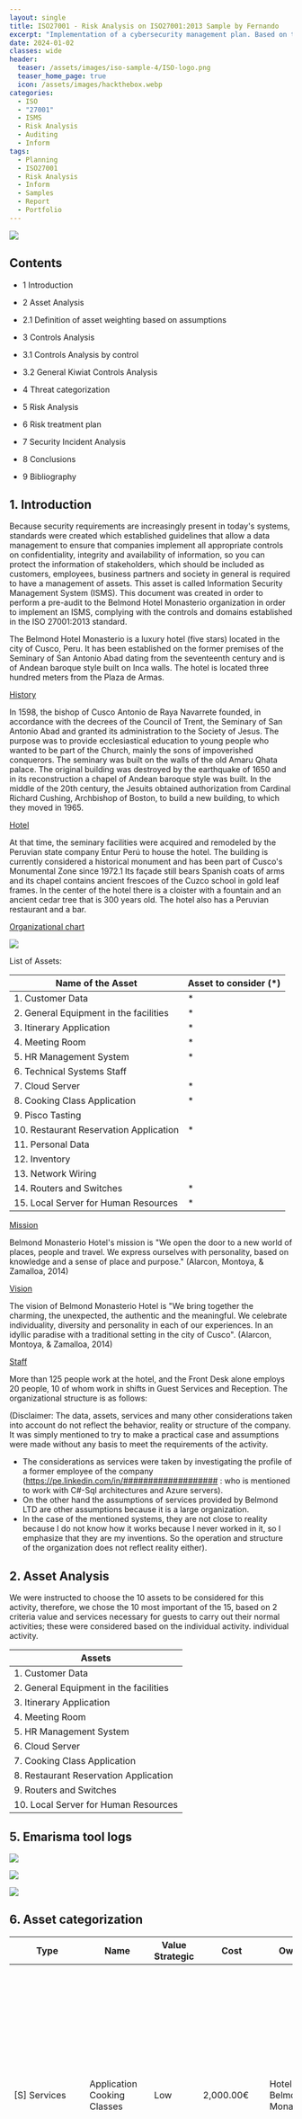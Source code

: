```yaml
---
layout: single
title: ISO27001 - Risk Analysis on ISO27001:2013 Sample by Fernando 
excerpt: "Implementation of a cybersecurity management plan. Based on the above example of the Hotel."
date: 2024-01-02
classes: wide
header:
  teaser: /assets/images/iso-sample-4/ISO-logo.png
  teaser_home_page: true
  icon: /assets/images/hackthebox.webp
categories:
  - ISO
  - "27001"
  - ISMS
  - Risk Analysis
  - Auditing
  - Inform
tags:
  - Planning
  - ISO27001
  - Risk Analysis
  - Inform
  - Samples
  - Report
  - Portfolio
---
```


![](/assets/images/iso-sample-4y/ISO-logo.png)

## Contents

- 1 Introduction 

- 2 Asset Analysis 

- 2.1 Definition of asset weighting based on assumptions 

- 3 Controls Analysis 

- 3.1 Controls Analysis by control 

- 3.2 General Kiwiat Controls Analysis

- 4 Threat categorization

- 5 Risk Analysis

- 6 Risk treatment plan 

- 7 Security Incident Analysis 

- 8 Conclusions 

- 9 Bibliography 

## 1. Introduction

Because security requirements are increasingly present in today's systems, standards were created which established guidelines that allow a data management to ensure that companies implement all appropriate controls on confidentiality, integrity and availability of information, so you can protect the information of stakeholders, which should be included as customers, employees, business partners and society in general is required to have a management of assets. This asset is called Information Security Management System (ISMS).
This document was created in order to perform a pre-audit to the Belmond Hotel Monasterio organization in order to implement an ISMS, complying with the controls and domains established in the ISO 27001:2013 standard.

The Belmond Hotel Monasterio is a luxury hotel (five stars) located in the city of Cusco, Peru. It has been established on the former premises of the Seminary of San Antonio Abad dating from the seventeenth century and is of Andean baroque style built on Inca walls. The hotel is located three hundred meters from the Plaza de Armas.

<ins>History</ins>

In 1598, the bishop of Cusco Antonio de Raya Navarrete founded, in accordance with the decrees of the Council of Trent, the Seminary of San Antonio Abad and granted its administration to the Society of Jesus. The purpose was to provide ecclesiastical education to young people who wanted to be part of the Church, mainly the sons of impoverished conquerors. The seminary was built on the walls of the old Amaru Qhata palace. The original building was destroyed by the earthquake of 1650 and in its reconstruction a chapel of Andean baroque style was built. In the middle of the 20th century, the Jesuits obtained authorization from Cardinal Richard Cushing, Archbishop of Boston, to build a new building, to which they moved in 1965.

<ins>Hotel</ins>

At that time, the seminary facilities were acquired and remodeled by the Peruvian state company Entur Perú to house the hotel. The building is currently considered a historical monument and has been part of Cusco's Monumental Zone since 1972.1 Its façade still bears Spanish coats of arms and its chapel contains ancient frescoes of the Cuzco school in gold leaf frames. In the center of the hotel there is a cloister with a fountain and an ancient cedar tree that is 300 years old. The hotel also has a Peruvian restaurant and a bar.

<ins>Organizational chart </ins>

![](/assets/images/iso-sample-3/iso-sample-1.PNG)
  

List of Assets:

| Name of the Asset | Asset to consider (*)|
| --- | --- |
| 1. Customer Data | * | 
| 2. General Equipment in the facilities| *|
| 3. Itinerary Application | * |
| 4. Meeting Room | * |
| 5. HR Management System | * |
| 6. Technical Systems Staff | |
| 7. Cloud Server | * |
| 8. Cooking Class Application | * |
| 9. Pisco Tasting | |
| 10. Restaurant Reservation Application | * | 
| 11. Personal Data | |
| 12. Inventory | |
| 13. Network Wiring | |
| 14. Routers and Switches | * |
| 15. Local Server for Human Resources | * | 




<ins>Mission</ins>

Belmond Monasterio Hotel's mission is "We open the door to a new world of places, people and travel. We express ourselves with personality, based on knowledge and a sense of place and purpose." (Alarcon, Montoya, & Zamalloa, 2014)

<ins>Vision</ins>

The vision of Belmond Monasterio Hotel is "We bring together the charming, the unexpected, the authentic and the meaningful. We celebrate individuality, diversity and personality in each of our experiences. In an idyllic paradise with a traditional setting in the city of Cusco". (Alarcon, Montoya, & Zamalloa, 2014)

<ins>Staff</ins>

More than 125 people work at the hotel, and the Front Desk alone employs 20 people, 10 of whom work in shifts in Guest Services and Reception. The organizational structure is as follows:

(Disclaimer: The data, assets, services and many other considerations taken into account do not reflect the behavior, reality or structure of the company. It was simply mentioned to try to make a practical case and assumptions were made without any basis to meet the requirements of the activity. 

- The considerations as services were taken by investigating the profile of a former employee of the company (https://pe.linkedin.com/in/################### : who is mentioned to work with C#-Sql architectures and Azure servers). 
- On the other hand the assumptions of services provided by Belmond LTD are other assumptions because it is a large organization.
- In the case of the mentioned systems, they are not close to reality because I do not know how it works because I never worked in it, so I emphasize that they are my inventions. So the operation and structure of the organization does not reflect reality either).


## 2. Asset Analysis


We were instructed to choose the 10 assets to be considered for this activity, therefore, we chose the 10 most important of the 15, based on 2 criteria
value and services necessary for guests to carry out their normal activities; these were considered based on the individual activity.
individual activity.

| Assets |
| --- |
| 1. Customer Data |
| 2. General Equipment in the facilities |
| 3. Itinerary Application|
| 4. Meeting Room |
| 5. HR Management System |
| 6. Cloud Server |
| 7. Cooking Class Application |
| 8. Restaurant Reservation Application |
| 9. Routers and Switches |
| 10. Local Server for Human Resources |

## 5. Emarisma tool logs

![](/assets/images/iso-sample-3/iso-sample-2.PNG)

![](/assets/images/iso-sample-3/iso-sample-3.PNG)

![](/assets/images/iso-sample-3/iso-sample-4.PNG)
  
## 6. Asset categorization

| Type | Name | Value Strategic | Cost | Owner | Responsible | Description | Remarks |
| --- | --- | --- | --- | --- | --- | --- | --- |
| [S] Services | Application Cooking Classes | Low | 2,000.00€ | Hotel Belmond Monastery | Alberto Velasquez | An application for cooking classes where users can access with a username and password that is assigned to them, so they can see the dishes they prepare, their equivalents, nutritional table and steps to follow in their respective languages of origin. | - | 
| [SW] Applications (software) | Itinerary Application | Very High | 15,000.00€ | Hotel Belmond Monasterio | Alberto Velasquez | Application where guests can check their itinerary and reservations. | - |
| [SW] Applications (software) | Restaurant Reservation Application | Medium | 4,000.00€ | Alberto Velasquez | Hotel Belmond Monasterio | The Hotel Belmond Monasterio has an application to make reservations in its restaurants. Whether someone is a guest or not of the hotel. | - |
| [D] Data / Information | Customer Data | Very High | 100,000.00€ | Hotel Belmond Monastery | Alberto Velasquez | The registry of the clients who stayed at the hotel. | - |
| [HW] Computer equipment (hardware) | General equipment in the facilities | Very High | 6,000.00€ | Hotel Belmond Monastery | Alberto Velasquez | This is the equipment found in the organization, which is used to verify records and process requests. | - |
| [COM] Communication networks | Routers and Switches | High | 1,000.00€ | Belmond Monasterio Hotel | Alberto Velasquez | All the connection equipment such as Routers and Switches at the Belmond Monasterio Hotel. | Uninterrupted connectivity in Belmond Hotels is indispensable, especially because most of their guests are businessmen or people who need to be connected all the time. |
| [L] Facilities | Meeting Room | Very High | 5,000.00€ | Hotel Belmond Monastery | Alberto Velasquez | In this area users can connect and hold their conferences. | - |
| [S] Services | Cloud Server | Very High | 50,000.00€ | Belmond LTD | Belmond LTD | The Belmond LTD organization owns a private PaaS type cloud server, which is assigned to each hotel in the world. This service is in charge of collecting all the information from all areas, staff and customers, for a subsequent CRM. | - |
|[HW] Hardware | Local Server for Human Resources | Medium | 5,000.00€ | Hotel Belmond Monastery | Alberto Velasquez | Local rack server for the Human Resources software, which is in charge of workload management and attendance registration. | - |
| [SW] Applications (software) | Human Resources Management System | Medium | 3,000.00€ | Hotel Belmond Monastery | Alberto Velasquez | This system keeps track of the work attendance of the organization's personnel. | - |

## 2.1. Definition of asset weighting based on the following assumptions

1. Customer data: For a company that is dedicated to the hotel industry, one of the most important assets is customer information, since it contains sensitive data that could put guests at risk or even lose their privacy; another characteristic of customer information is to be able to generate business intelligence from the information obtained by registering them and making decisions regarding the needs they present. Therefore, it is considered as the most important asset to be considered.

2. General Equipment in the facilities: The terminals or well called general equipment of the facilities, are equipment which the company has, these terminals have access to the various systems of the same, translated into long-term risks, from these could generate internal attacks to the organization, causing irreparable damage to information and reputation.

3. Itinerary Application: Guests can review their itinerary in this application and their reservations, some unscrupulous people could take advantage of this information and use it in different ways, such as theft, kidnapping, etc. Therefore, it is considered an important asset to consider.

4. Meeting Room:The Belmond Monasterio hotel has this area users where guests (Executives, businessmen, etc.) can connect and hold their conferences; therefore, if an attack were to be carried out in this area, information could be obtained on meetings that guests may have.

5. HR Management System: This system keeps track of the work attendance of the organization's personnel.
This system can efficiently manage the shifts assigned to them, compliance with working hours and the functions assigned to them during those shifts.The biggest concerns would be if the system were to fail and the personnel could not be managed efficiently, workers who did not comply with their workload, ghost workers, identity theft, etc.6.Cloud Server: The Belmond LTD organization owns a private PaaS cloud server, which is assigned to each of its employees which is assigned to each hotel in the world. This service is responsible for collecting all the information from all areas, staff and customers, for a subsequent CRM. This information does not only include the Belmond Monasterio headquarters, so that a third party access to this value, can symbolize an incalculable damage to the entire organization.

6. Cloud Server: The Belmond LTD organization has a private PaaS cloud server, which is assigned to each hotel in the world. This service is responsible for collecting all the information from all areas, staff and customers, for a subsequent CRM. This information does not only include the Belmond Monasterio headquarters, so that a third party access to this value, can symbolize an incalculable damage to the entire organization.

7. Cooking Classes Application: Within the Belmond hotel's cooking classes application, the recipes used by the hotel itself for the dishes they serve to their guests are given, so a competitor could use this resource to try to compete based on this information.

8. Restaurant Reservation App: The restaurant reservation application is an important asset since even you have diners who are not guests and only come to try the delicacies served by the hotel, the flow of this information is important to be able to manage the reservations of the diners that you will have by dates, number of people, etc. Thus, a failure in this is counterproductive for the reputation of the hotel.

9. Routers and Switches: Connection equipment such as switches and routers are those through which information passes for the various requests from the internal network or to the hotel's external network. A third party application that can receive the information sent by these devices would represent a violation of the guests' privacy and may even symbolize a future hacking of the organization's systems.

10. Local HR server: The local server for HR management contains the essential information of the company's workers, payroll, HR management system, user passwords, etc. Violating this server can give access to different types of permissions that were assigned to the workers. 

## 3. Analysis of controls


3.1. Analysis of controls by control.
As expressed in the scope of the audit, the following controls are evaluated and analyzed: 

a. A.5 - Information Security Policies:

![](/assets/images/iso-sample-3/iso-sample-5.PNG)

It can be observed that the percentage of compliance with the objectives exposed in the control corresponds to 57%. This percentage is due to the fact that the hotel has policies for information security which are partially supported by management but are not well communicated to new users. Likewise, the review of security policies is not well structured since it does not have an adequate control in terms of structure, schedules and criteria, since it is developed simply by the only person in charge of the technological area, the Engineering Manager, and not by a security expert, so it is evident that the review of the security policy is not performed on a regular or planned basis or with adequate input data (preventive and corrective actions, process performance, trends related to threats, among others). Thus, this is one of the critical points to be considered since it does not exceed 75% approval. 

b. A.6 - Organization of information security:

![](/assets/images/iso-sample-3/iso-sample-6.PNG)

It can be observed that the percentage of compliance with the objectives exposed in the control corresponds to 78%. The reason for this, although there are no established security policies regarding specific roles or security management or segregation of duties, is because there is a good management of values required for teleworking and mobile device policies provided by the organization. Although this control is higher than 75%, it is recommended to take into account that the internal organization only reaches 71%. Due to the fact that there is a very poor segregation of duties with respect to information security, because all tasks related to information security are in charge of the IT manager. Also, the assets associated to each particular system and the authorization levels that a position may have are not clearly defined, as well as the relevant security information is not constantly updated and there is no interest in knowing the trends regarding technologies, products, threats, vulnerabilities, consultancies, etc. by the IT manager. 

c. A.7 - Security linked to human resources

![](/assets/images/iso-sample-3/iso-sample-7.PNG)

The percentage of compliance in this control is 83%. This is due to the fact that the personnel screening process is well elaborated to verify the personnel to be hired and the terms and conditions try to be as detailed as possible. However, during employment awareness is so low that it is not even considered for employee education, the disciplinary process is too lax and the only thing they can rely on is the previously established management responsibility. Yet they also have criteria at the time of contract termination. 

d. A.8 - Asset management

![](/assets/images/iso-sample-3/iso-sample-8.PNG)

The percentage of compliance with the objectives set out in the control corresponds to 67%, being this control not acceptable. We have a somewhat structured asset inventory, a well-defined asset ownership, an acceptable use of assets at 50% and a respectable return of assets. In the case of information classification, there is no labeling of the information, so it is not considered and the handling of information is deplorable because there is no expeditious responsible control. The handling of removable media in the case of removable media does not exist, the elimination of media is consequent and physical media in transit are not used since there is a Cloud server. Therefore, it is recommended to review this control for a better management of assets and handling of information, since these points are critical in this type of organizations. 

e. A.9 - Access control

![](/assets/images/iso-sample-3/iso-sample-9.png)

In the case of this control, compliance with this control is 50%. In general it is one of the least controlled controls (although it sounds redundant). This is due to the fact that there are no policies on the principles of necessity, there are no commercial records and the internal systems can be accessed through the internal network. In the case of user management the IDs are specific for continuous tracking and there are no general users for minor work, etc. In the responsibilities of users, although their commitments are defined, it is not really possible to follow up on their correct use of the facilities or the access they are given. And although the control of access to systems and applications tries to raise the perception of this control, there are no utilities with privileges, but only types of users who will be identified to perform their tasks. Therefore, this control must be considered for an audit and improvement process.

f.  A.10 - Cryptography

![](/assets/images/iso-sample-3/iso-sample-10.PNG)

In terms of compliance with the objectives, cryptography represents the lowest figure obtained (35%). The policy of use of cryptographic controls is based on the hashing of passwords so that they cannot be recovered by a reverse method. While in the case of key management, there are no secure methods or procedures to ensure the reliability of key management. So this should be one of the primary controls to be addressed to comply with the standard.


## 3.2. General Kiwiat Controls Analysis

![](/assets/images/iso-sample-3/iso-sample-11.PNG)

To summarize the information presented, we will give a brief general summary of each control that was developed, so we can concisely explain the current situation of the company.

The Information Security Management Guidelines: Control 5, establishes that the control of information security policies is moderately implemented, since they are partially supported by management, but are not well communicated to new users or periodically reviewed.

Information Security Organization: Control 6, security policies were not established for specific roles and there is no adequate segregation of duties. At the same time, relevant security information is not constantly updated.

Security linked to human resources: Control 7, there is no awareness of information leakage or properly implemented disciplinary processes.

Asset management: Control 8, assets are managed but not in the best way, there is no correct handling of information and there is no management of removable media.

Access control: Control 9, there are no policies on principles of necessity and user management is by unique ID's, there is no correct handling of information and there is no management of removable media.
management is based on unique IDs; it is not possible to verify that access to the facilities is correctly delimited or to ensure their security, since all clients and workers are constantly moving around the facilities.
movement through the facilities.

Cryptography: Control 10, there is no mechanism to guarantee security by restricting access to encrypted information, nor were policies established to ensure confidentiality.


## 4. Threat categorization

For the categorization of threats, threats that do not have a very low probability of occurrence will be used, but since we have 2 by default, which are natural disasters and unintentional errors and failures generated by the eMarisma tool itself, we will leave aside the unintentional errors and failures, since the city of Cusco has several months where rain is common. 

| Code Type | Threat Code | Type Threat | Name Threat |  Probability  Occurrence | Percentage Degradation | Selected|
| --- | --- | --- | --- | --- | --- | --- |
| [A] | Intentional attacks| [A.14] | Interception of information (eavesdropping) | High | (80.0%) | Medium | (60.0%) | Yes |
| [A] | Deliberate attacks | [A.15] | Deliberate modification of information | High | (80.0%) | Low | (40.0%) | Yes |
| [A] | Intentional attacks | [A.18] | Destruction of information | High | (80.0%) | Very Low | (20.0%) | Yes | 
| [A] | Intentional attacks | [A.19] | Disclosure of information | High | (80.0%) | High | (80.0%) | Yes |
| [A] | Intentional attacks | [A.24] | Denial of Service | High | (80.0%) | Very Low | (20.0%) | Yes |
|[A]| Intentional attacks | [A.28] | Unavailability of personnel | High | (80.0%) | Low | (40.0%) | Yes |
| [A] | Intentional attacks | [A.30] | Social engineering (picaresque) | High | (80.0%) | Low | (40.0%) | Yes |
| [A] | Intentional attacks |[A.5]| Impersonation of user identity |High| (80.0%)| Low| (40.0%) |Yes|
| [N] | Natural Disasters | [N.2] | Water Damage | High | (80.0%) | Very Low | (20.0%) | Yes |


In the current activity we will consider 3 main factors of the 5 existing factors for the
assetsXthreats; which are: Confidentiality, Availability and Integrity. Therefore, we will
The threats chosen on the basis of the group's criteria will be discussed.

<ins>Threat 1: Information Disclosure </ins>

![](/assets/images/iso-sample-4/iso-sample-12.PNG)

As explained in point 2.1, one of the most important assets for organizations in the hospitality industry is guest information, this information can be very sensitive as it may contain too much guest information and if obtained by third parties can cost the reputation of the organization. The information records can contain personal numbers, email, health conditions, who they stay with, etc. Because of this it is considered the most important asset for this line of business. The consideration of the eMarisma tool is that this control has a value of 80% in confidentiality.


Threat 2: Water damage

| Code Threat | Name Threat | Type Active | Name Active | Description Active | P. of Occurrence | [A] | [C] | [D] | [I] | [T] | 
| --- | --- | --- | --- | --- | --- | --- | --- | --- | --- | --- |
| [N.2] | Water Damage | [HW] | General Equipment in facilities.| This is the equipment found in the organization, which is used to verify records and process requests |  High | | (80.0%) | | | 20 | | | 
| [N.2] | Water damage | [L] | Meeting Room | In this area users can connect and hold conferences | High | (80.0%) | | | 20 | | |
| [N.2] | Water damage | [AUX] | Inventory Peripheral equipment and auxiliary cables to keep hardware failures to a minimum | High | (80.0%) | | | 20 | | |
| [N.2] | Water damage | [L] | Network cabling Cabling Wiring of all rooms, Reception and Business Center | High | (80.0%) | | | 20 | | | 
| [N.2] | Water damage | [HW] | Local HR | Server Local rack server for HR software, which is in charge of workload management and attendance recording | High | (80.0%) | | | 20 | | | 

In the city of Cusco, the rainy season lasts approximately 7 months, from September to April. Although the equipment may be properly protected, it is not 100% certain that the facilities can provide total security for all the equipment, thus causing failures due to leaks to occur. Although the probability of occurrence is very high, the degree of degradation is low because certain minor equipment can be replaced, in the assets where this would most affect guests and staff are: Local Server for HR and the Meeting Room, this because without the local server it is not possible to work normally and for the case of the meeting room it can generate inconvenience for guests. The degradation percentage is 20% and is given in availability. 


Threat 3: Information Interception (eavesdropping) 

| Code Threat | Name Threat | Type Active | Name Active | Description Active | P. of Occurrence | [A] | [C] | [D] | [I] | [T] | 
| --- | --- | --- | --- | --- | --- | --- | --- | --- | --- | --- |
| [A.14] | Information interception (eavesdropping) | [COM] | Routers and Switches | All connection equipment such as routers and switches in the Belmond Monasterio Hotel. | High | (80.0%) | | 60 | | | |

Having a network for guests does not ensure that any of them can activate a sniffing program on the network and then disclose the information of other guests. If this were to happen, the responsibility would be entirely that of the hotel, taking into account the corresponding legal considerations and the prestige of the organization at stake. The probability of occurrence is medium level 60% and the percentage of degradation is 60% in confidentiality. 

Threat 4: Equipment tampering

| Code Threat | Name Threat | Type Active | Name Active | Description Active | P. of Occurrence | [A] | [C] | [D] | [I] | [T] | 
| --- | --- | --- | --- | --- | --- | --- | --- | --- | --- | --- |
|[A.23] | Handling of equipment | [HW] | General equipment on the premises. | This is the equipment found in the organization, which is used to verify records and to process requests | Medium | (60.0%) | | 40 | 40 | | |
|[A.23] | Equipment handling [AUX] Inventory |  Peripheral equipment and auxiliary cables to keep hardware failures to a minimum | Medium | (60.0%) | | 40 | 40 | | |
| [A.23] | Equipment handling | [HW] | Local HR server |  Local rack-type server for HR software, which is in charge of workload management and attendance recording | Medium | (60.0%) | | 40 | 40 | | |



It is not possible to ensure that the equipment provided to the personnel can be exchanged among them, lent to relatives (teleworking) and even the accesses that were saved by their own cellular equipment end up in the hands of people outside the business. Therefore, the average occurrence is considered medium level with a value of 60% and the average degradation of 40% distributed in 40% of confidentiality and 40% of availability.


Threat 5: Social Engineering

| Code Threat | Name Threat | Type Active | Name Active | Description Active | P. of Occurrence | [A] | [C] | [D] | [I] | [T] | 
| --- | --- | --- | --- | --- | --- | --- | --- | --- | --- | --- |
| [A.30] | Social engineering (picaresque) | [P] | Systems Technical Staff | This staff is responsible for providing technical support for facilities and troubleshooting minor systems problems | High | (80.0%) | | 40 | 40 | 40 | |


Social engineering may occur to the technical systems personnel hired to support and maintain the equipment, since they are assigned passwords and users, but it is not possible to ensure the maintenance of the personnel for an indefinite period, so if social engineering is applied to them and since passwords are not changed periodically after the personnel leaves, someone could try to access the systems through the wifi, posing as a guest. The probability of occurrence is an intermediate 60% and the probability of degradation is 40% distributed between confidentiality, availability and integrity of information.







Threat 6: Deliberate information modification

| Code Threat | Name Threat | Type Active | Name Active | Description Active | P. of Occurrence | [A] | [C] | [D] | [I] | [T] | 
| --- | --- | --- | --- | --- | --- | --- | --- | --- | --- | --- |
| [A.15] | Deliberate modification of information | [D] Client Data.  The registry of customers who stayed at the hotel  | Low | (40.0%) | | | 40 | |
|[A.15] | Deliberate modification of information | [SW] Itinerary application. | Application where guests can review their itinerary and reservations | Low | (40.0%) | | | 40 | |
|[A.15] | Deliberate modification of information [L] Meeting Room. In this area users can connect and hold their conferences  | Low | (40.0%) | | | 40 | |
|[A.15] | Deliberate modification of information | [SW] | HR Management System. | This system keeps track of the work attendance of the organization's personnel  | Low | (40.0%) | | | 40 | |
|[A.15] | Deliberate modification of information | [S] | Cloud server. | The Belmond LTD organization owns a private PaaS type cloud server, which is assigned to each hotel in the world. This service is responsible for collecting all the information from all areas, staff and customers, for a subsequent CRM | Low | (40.0%) | | | 40 | |
|[A.15] | Deliberate modification of information | [S] | Cooking Class Application. | An application for cooking classes where users can access with a user name and password assigned to them, so that they can see the dishes they prepare, their equivalents, nutritional table and steps to follow in their respective source languages  | Low | (40.0%) | | | 40 | |
|[A.15] | Deliberate modification of information [S] Pisco Tasting.  An application for the tasting of pisco (Peruvian liquor) where users can access with a username and password that is assigned to them, so that they can see the cocktails they prepare with the ingredients, their equivalences, nutritional table and steps to follow in their respective languages of origin.  | Low | (40.0%) | | | 40 | |
|[A.15] | Deliberate modification of information [SW] Restaurant Reservation Application.  The Belmond Monasterio Hotel has a separate application to make reservations in its restaurants. Whether someone is a guest or not of the hotel  | Low | (40.0%) | | | 40 | |
|[A.15] | Deliberate modification of information [D] Personal Data.  Personal information of Belmond Monasterio Hotel employees: DNI, first and last names, telephone, cell phone, salary, workload, etc. | Low | (40.0%) | | | 40 | |
|[A.15] | Deliberate modification of information [L] Network cabling.  Wiring of all rooms, Reception and Business Center  | Low | (40.0%) | | | 40 | |
|[A.15] | Deliberate modification of information [COM] Routers and Switches. All connection equipment such as Routers and Switches in the Belmond Monasterio Hotel. | Low | (40.0%) | | | 40 | |


It could be the case that an annoyed worker, before resigning from the company, could make some modification to the information, causing This could cause problems with the integrity of the information. This depending on the level could occur in 10 of the 15 assets, the probability of occurrence is low with 40% and the percentage of degradation is 40%, distributed in integrity, integrity of information and integrity of information.

Threat 7: Destruction of information


[A.18] Destruction of information [D] Customer Data The record of customers who stayed at the hotel High (80.0%) 20
[A.18] Destruction of information [SW] Itinerary Application Application where guests can check their itinerary and reservations High (80.0%) 20
[A.18] Destruction of information [L] Meeting Room In this area users can connect and hold conferences High (80.0%) 20
[A.18] Destruction of information [SW] HR Management System This system keeps track of the work attendance of the organization's personnel High (80.0%) 20
[A.18] Information destruction [S] Cloud server The Belmond LTD organization has a private PaaS cloud server, which is assigned to each hotel in the world.This service is in charge of collecting all the information from all areas, staff and customers, for a subsequent CRM High (80.0%) 20
[A.18] Destruction of information [S] Cooking Classes Application An application for cooking classes where users can access with a username and password that is assigned to them, so they can see the dishes they prepare, their equivalents, nutritional table and steps to follow in their respective source languages High (80.0%) 20
[A.18] Destruction of information [S] Pisco Tasting An application for the tasting of pisco (liquor of Peruvian origin) where users can access with a user name and password assigned to them, so that they can see the cocktails they prepare with the ingredients, their equivalences, nutritional table and steps to follow in their respective languages of origin. High (80.0%) 20
[A.18] Destruction of information [SW] Restaurant Reservation Application The Belmond Monasterio Hotel has a separate application for making reservations in its restaurants. Whether someone is a guest or not of the hotel High (80.0%) 20
[A.18] Destruction of information [D] Personal Data Personal information of Hotel Belmond Monasterio employees ID number, first and last names, telephone number, cell phone number, salary, workload, etc. High (80.0%) 20
[A.18] Destruction of information [L] Network cabling Cabling of all rooms, Reception and Business Center High (80.0%) 20


As in the previous case, it could happen that some annoyed worker, before resigning from the company, could destroy the information, causing The information could be destroyed, causing information integrity problems. This depending on the level could occur in 10 of the 15 assets, the probability of occurrence is low with 40% and the percentage of degradation is 20% distributed in availability.



Threat 8: Destructive Attack



[A.26] Destructive attack [HW] General equipment on the premises This is the equipment found in the organization, which is used to verify records and process requests Low (40.0%) 20
[A.26] Destructive attack [L] Meeting room In this area users can connect and hold conferences Low (40.0%) 20
[A.26] Destructive attack [AUX] Inventory Peripheral equipment and auxiliary cables to keep hardware failures to a minimum Low (40.0%) 20
[A.26] Destructive attack [L] Network cabling Cabling of all rooms, Front Desk and Business Center Low (40.0%) 20
[A.26] Destructive Attack [HW] Local HR Server Local rack server for HR software, which is responsible for workload management and attendance recording Low (40.0%) 20



This threat can be perpetrated by internal personnel, by people outside the Organization or by people hired on a temporary basis from the Organization. This threat can be perpetrated by internal personnel, by people outside the organization or by people hired on a temporary basis from the organization's internal network or through access to the web page. access to the web page. The probability of occurrence is 40% and the percentage of degradation is 20% in availability. is 20% in availability.

Threat 9: Staff Unavailability


[A.28] Unavailability of personnel [P] Technical Systems Personnel This personnel is in charge of providing technical support for the facilities and solving minor systems problems High (80.0%) 40



As mentioned in the description of the controls, the most important personnel is the Head of Engineering.
Engineering Manager, so his presence is necessary for certain tasks, and his absence can lead to a bad outcome.
can lead to a bad performance of the organization. The probability of occurrence is
The probability of occurrence is 40% and the probability of degradation is 40% in availability.




Threat 10: User impersonation


[A.5] User identity theft [D] Customer Data The record of customers who stayed at the hotel High (80.0%) 40 40 40 40
[A.5] User impersonation [SW] Itinerary Application Application where guests can check their itinerary and reservations High (80.0%) 40 40 40 40
[A.5] User impersonation [SW] HR Management System This system keeps track of the work attendance of the organization's staff High (80.0%) 40 40 40 40 
[A.5] User identity spoofing [S] Cloud server The Belmond LTD organization owns a private PaaS cloud server, which is assigned to each hotel in the world. This service is in charge of collecting all the information from all areas, staff and customers, for a subsequent CRM High (80.0%) 40 40 40 40 40
[A.5] User impersonation [S] Cooking Classes Application An application for cooking classes where users can access with a username and password that is assigned to them, so that they can see the dishes they prepare, their equivalents, nutritional table and steps to follow in their respective source languages High (80.0%) 40 40 40 40 40
[A.5] Impersonation of the user's identity. [S] Pisco Tasting An application for the tasting of pisco (Peruvian origin liquor) where users can access with a user name and password assigned to them, so that they can see the cocktails they prepare with the ingredients, their equivalences, nutritional table and steps to follow in their respective languages of origin.  High (80.0%) 40 40 40 40
[A.5] User identity theft [SW] Restaurant Reservation Application The Belmond Monasterio Hotel has a separate application for making reservations in its restaurants. Whether someone is a guest or not of the hotel High (80.0%) 40 40 40 40
[A.5] Impersonation of the user's identity [D] Personal Data Personal information of Belmond Monasterio Hotel employees ID number, first and last names, telephone number, cell phone number, salary, workload, etc.  High (80.0%) 40 40 40 40
[A.5] Impersonation of the user's identity [COM] Routers and Switches All connection equipment such as routers and switches in the Hotel Belmond Monasterio.  High (80.0%) 40 40 40 40




The impersonation of a user with a specific role is a concern because the different accesses have certain role levels.
accesses have certain levels of role, so if a user provides user and password information to another colleague, this can
password information to another colleague can lead to information leakage, damage to the integrity of the information and the sale of these data.
integrity of the information and the sale of these accesses to third parties. Therefore, this threat, although the
is a low probability of 40%, it has a 40% probability of degradation of confidentiality and integrity (authenticity is not
confidentiality and integrity (authenticity is not considered for this work).
[Analysis of categorized threats and pairs of threat assets
I recommend to attach this document https://pilar.ccncert.cni.es/index.php/docman/documentos/2-magerit-v3-libro-ii-catalogo-de-elementos/file to
better understand and read the values within the eMarisma audit. 


## 5. Risk Analysis.

The respective threats to which the information assets are exposed will be analyzed.
assets will be grouped by the same type of threat, the current condition in which the Belmond Hotel maintains the asset will be described and in each case the reasons for the threat will be established.
the current condition in which the Belmond Hotel maintains the asset and will establish in each case the reasons for the
which they obtained their Risk Value rating will be established in each case.
Threat: Destructive attack
Risk: Loss of availability due to destructive attack to information assets. 

![](/assets/images/iso-sample-3/iso-sample-13.PNG)

Asset status:
 General computer equipment, threat "Destructive attack", on this asset we can identify that the frequency of occurrence of the threat is medium 40, the availability affectation value is low 20, the impact is 100, being so the current controls are being effective since the risk is being mitigated adequately, therefore the asset is not at risk resulting in a VRR 0, additionally we could add that there is a backup of the information assets and that there is a backup of the information assets. additionally we could add that there is backup of the information in network folder and contingency computer contingency computers that can be moved to the places where this risk materializes. this risk materializes.
Meeting rooms, threat "Destructive attack", on this asset we can identify that the frequency of occurrence of the threat is medium 40. that the frequency of occurrence of the threat is medium 40, the value of availability is low 20, the impact is 100. the impact is 100, thus the current controls are being effective since the risk is being mitigated adequately. effective since the risk is being mitigated in an adequate manner, therefore the asset is not at risk, resulting in a risk, resulting in a VRR 0, additionally we could add that there is an access control system in place to control access to the asset. access control system by card, protocol of delivery and return of rooms, security doors, and security and return protocol, security doors, and closed-circuit surveillance to restrict access to unauthorized users who could access to unauthorized users who may attempt against the furniture or videoconferencing equipment.
Local Server for HR, "Destructive attack" threat. the frequency of occurrence of the threat is medium 40, the value of impact on availability is low 40, the impact on vailability is low 20, the impact of the threat is low 20.the impact is 100, thus the current controls are being effective since we are mitigating the threat.The current controls are being effective since the risk is being adequately mitigated, therefore the asset is not at risk resulting in a VRR 0, additionally we could add that there is an equipment room with security door, biometric fingerprint access, the room where it is located is located in an access area restricted only to systems personnel.

Threat: Water Damage (Industrial Origin)
Risk: Loss of availability due to water damage to information assets. 

![](/assets/images/iso-sample-3/iso-sample-14.PNG)

Asset status:
 General computer equipment, threat Water damage (Industrial origin), on this asset we can identify that the frequency of occurrence of the threat is low 20, the availability affectation value is low 20, the impact is 100, being so the current controls are being effective and the risk is being mitigated adequately, Therefore the asset is not at risk resulting in a VRR 0, additionally we could add that the computer equipment has been installed in areas away from water pipe crossings, the equipment is installed in suitable furniture that allows them to be exposed.
 Meeting rooms, threat Water damage (Industrial origin), on this asset we can identify that the frequency of occurrence of the threat is low 20, the value of availability affectation is low 20, the impact is 100, thus the current controls are being effective and the risk is being mitigated adequately, therefore the asset is not at risk resulting in a VRR 0, additionally we could add that the meeting room is located far from water pipes, but it is next to a bathroom, which could generate a leak that could affect the floor of the meeting room.
Local Server for HR, threat Water Damage (Industrial Origin), on this asset we can identify that the frequency of occurrence of the threat is low 20, the value of availability affectation is low 20, the impact is 60, thus the current controls are being effective and the risk is being mitigated adequately, Therefore the asset is not at risk resulting in a VRR 0, additionally we could add that the server is located in a computer room through which no water pipes pass but is adjacent to a bathroom which could generate a leak that could affect the server.
 Inventory, threat Water damage (Industrial origin), on this asset we can identify that the frequency of occurrence of the threat is low 20, the value of affectation of availability is low 20, the impact is 40, thus the current controls are being effective and the risk is being mitigated adequately, therefore the asset is not at risk resulting in a VRR 0, additionally we could add that there is a physical inventory located in an administrative area of the hotel, could be affected if the fire extinguishing system is activated.

 Network cabling threat Water damage (Industrial origin), on this asset we can identify that the frequency of occurrence of the threat is low 20, the availability affectation value is low 20, the impact is 20, thus the current controls are being effective and the risk is being mitigated adequately, Therefore, the asset is not at risk, resulting in a VRR of 0. Additionally, we could add that measures have been taken to prevent the data network from being far from the water pipes, but at some point the fire extinguishing system could be activated and partially wet the cabling network.


Threat: Destruction of information.
Risk: Loss of availability due to data destruction. 

![](/assets/images/iso-sample-3/iso-sample-15.PNG)

Asset status:
 Itinerary application, Destruction of information, on this asset we can identify that the frequency of occurrence of the threat is medium 40, the availability affectation value is low 20, the impact is 100, being so the current controls can be improved, the risk is being mitigated but not enough, therefore the asset requires improvement or implementation of new controls to reduce the VRR 3, Additionally we could add that the application of itinerary, reservations, checkin, contains the history of all hotel customers, there are backup copies of the database, some stored externally, if a computer crime erased the database would prevent the validation of the data generating discomfort for users and difficulty in their attention.
 Customer data, Destruction of information, on this asset we can identify that the frequency of occurrence of the threat is medium 40, the value of availability affectation is low 20, the impact is 100, thus current controls can be improved, the risk is being mitigated but not enough, therefore the asset requires improvement or implementation of new controls to reduce the VRR 3, Additionally, we could add that there are customer databases in the hotel's information system, and also in databases scattered in the equipment of the administrative staff, there are backups of this information in external custody, the destruction of customer data would generate setbacks for the proper provision of the service of the Belmond Hotel. 
 Meeting room, Destruction of information, on this asset we can identify that the frequency of occurrence of the threat is medium 40, the availability affectation value is low 20, the impact is 100, thus the current controls can be improved, the risk is being mitigated but not enough, therefore the asset requires improvement or implementation of new controls to reduce the VRR 3, additionally we could add that, there is configuration information of the meeting room equipment, equipment manuals, architectural plans, audio-visual equipment warranties, if any type of related information were to be destroyed it would be very difficult to manage warranties, make changes in the room design, make new configurations in the room and the availability time of the room would be reduced.

Threat: Disclosure of information.
Risk: Loss of confidentiality due to disclosure of information.

![](/assets/images/iso-sample-3/iso-sample-16.PNG)

Status of the asset:

 Itinerary application, Disclosure of information, on this asset we can identify that the frequency of occurrence of the threat is high 100, the value of affectation of confidentiality is high 80, the impact is 400, being so the current controls requires to be reviewed, risk mitigation is not being effective, therefore the asset requires to improve or implement new controls to reduce the VRR 6, additionally we could add that the application of itinerary, reservations, checkin, contains the history of all customers of the hotel, There are backup copies of the database, some of which are kept externally, there is a double authentication system for access to the information system database, a strategy has been created so that employees who require customer data export the minimum amount necessary, so that if a database is compromised, 100% of the customers' information will not be revealed, the staff has been trained to work on information displayed from the system and not to download data unless strictly necessary.

 Customer data, Disclosure of information, on this asset we can identify that the frequency of occurrence of the threat is high 100, the value of affectation of confidentiality is high 80, the impact is 400, thus the current controls need to be reviewed, risk mitigation is not being effective, therefore the asset requires improving or implementing new controls to reduce the VRR 6, additionally we could add that, there are customer databases that reside in the hotel information system, and also in scattered bases in the equipment of administrative staff, There are backups of this information in external custody, the disks of the computer equipment of the administrative areas of the hotel have been encrypted in such a way that if they are extracted from the area the information cannot be read without the cryptographic key, a strategy has been created so that the workers who require customer data export the minimum amount necessary, In this way, if a database is compromised, 100% of the clients' information will not be revealed. Personnel have been trained to work on information visualized from the system and not to download data unless it is strictly necessary. 
 Meeting room, Disclosure of information, on this asset we can identify that the frequency of occurrence of the threat is high 100, the value of affectation of confidentiality is high 80, the impact is 400, thus the current controls need to be reviewed, risk mitigation is not being effective, therefore the asset requires improvement or implementation of new controls to reduce the VRR 6, additionally we could add that the meeting room is constantly reviewed to prevent the existence of video cameras or audio recorders of people who want to extract confidential information, access to the meeting room is authorized by electronic card, in the periphery of the meeting room is prohibited access of staff.

 Cloud Server, Disclosure of information, on this asset we can identify that the frequency of occurrence of the threat is high 100, the value of affectation of confidentiality is high 80, the impact is 400, thus the current controls need to be reviewed, risk mitigation is not being effective, therefore the asset requires improving or implementing new controls to reduce the VRR 6, additionally we could add that there is a contract with the cloud computing service provider with clauses that guarantee minimum levels of computer security, the cloud resources are protected by several protection mechanisms of recognized manufacturers but as the administration is shared IT staff of the hotel are also responsible for the information contained in the cloud computing service. 




Threats Risks 

![](/assets/images/iso-sample-3/iso-sample-17.PNG)

According to the above table generated in the eMarisma tool we can see that the top 5 risks faced by the Belmond Hotel are the following:
Information Disclosure, Information Interception, User ID Impersonation, Deliberate modification of information and Destruction of information, with this information we can generate shock plans that allow us to focus the effort to mitigate the risks to which we are more susceptible, also by attacking these threats we can positively affect the indicators. 

![](/assets/images/iso-sample-3/iso-sample-18.PNG)


Behavior of the number of risks by type of hazard.
Risk Map 

![](/assets/images/iso-sample-3/iso-sample-19.PNG)

In the previous graph we can see that the vulnerabilities of our assets are concentrated in a risk below 80 and that there are very few assets that exceed this threshold, before the application of controls.

![](/assets/images/iso-sample-3/iso-sample-20.PNG)

In the previous graph we can see that most of the assets were able to mitigate the risk, the more points we see above zero means that the better the controls have been applied, in this case we must work on the assets with inherent risk. 

![](/assets/images/iso-sample-3/iso-sample-21.PNG)

In the previous graph we can see a good behavior of the vulnerabilities prior to the application of controls. 

![](/assets/images/iso-sample-3/iso-sample-22.PNG)

In the previous graph we can see the behavior of vulnerabilities after the application of controls. 

![](/assets/images/iso-sample-3/iso-sample-23.PNG)

In the previous graph we can see the behavior of the risk value against the number of vulnerabilities that share that risk before controls, for this case we can see that there are about 18 vulnerabilities with a total risk of 400, this is a value that comes out of the general behavior. 

![](/assets/images/iso-sample-3/iso-sample-24.PNG)

In the previous graph we can see the number of vulnerabilities after the application of controls. 

## 6. Risk treatment plan

Below is the risk treatment plan generated by the
eMarisma tool.

![](/assets/images/iso-sample-3/iso-sample-25.PNG)

![](/assets/images/iso-sample-3/iso-sample-26.PNG)

![](/assets/images/iso-sample-3/iso-sample-27.PNG)

![](/assets/images/iso-sample-3/iso-sample-28.PNG)

![](/assets/images/iso-sample-3/iso-sample-29.PNG)

![](/assets/images/iso-sample-3/iso-sample-30.PNG)

![](/assets/images/iso-sample-3/iso-sample-31.PNG)

![](/assets/images/iso-sample-3/iso-sample-32.PNG)

![](/assets/images/iso-sample-3/iso-sample-33.PNG)

## 7. Security Incident Analysis

To begin the analysis of security incidents it is necessary to load the incidents in the eMarisma tool, for each incident we will add a possible solution and the person responsible for the incident, a conclusion will also be made to establish if the proposed solution is adequate, the export generated by the process will be shown below.


| Code | Opening Date | Responsible | Description | Cause |Solution | Conclusion|
| --- | --- | --- | --- | --- | --- | --- |
| 21551536 | 01/31/2022 | Infrastructure Engineer | The cloud server is where the Hotel's information system runs | Access to the Cloud server is lost |  Add dedicated data channel | Adding another data channel will increase the availability percentage since it will be possible to access the server if one of the channels is offline. |
| 21551552 | 01/31/2022 | Human Talent Staff Human | Talent staff mistakenly sent the salary assignment data of all hotel employees to all employees, causing discomfort between them and the administration. | In a mail merge process an erroneous selection of data was made, which caused the outgoing mail to include the payroll information of all employees. |  Establish a continuous training process for the tools used by the company's employees.  This incident did not have economic repercussions, but it did cast doubt on the rigorousness with which the hotel's employee data is processed.|
| 21551553 | 01/31/2022 | Head of maintenance | Failure to regularly clean the rainwater gutters led to a clog in one of the downspouts, which caused water to overflow and stagnate on one of the hotel roofs; when the water overflowed, it took a different path than expected, causing a leak that damaged one of the computer equipment in a box on the upper floors. | Lack of maintenance of rainwater gutters and downspouts. | Include in the maintenance personnel's activity schedules the cleaning of rainwater downspouts. Failure to implement adequate control resulted in a leak that affected a computer equipment; if this control had been included, this vulnerability would not have been exploited.|
| 21551554 | 01/31/2022 | Infrastructure Engineer | At a convention of companies in the energy sector, a hacker undercover as an occasional tourist took the opportunity to enter the hotel's Wifi network and sniff communications, one of the businessmen used a laptop that did not have the windows Update service active, which allowed the hacker to steal his information. A client did not follow the recommendations provided by the hotel for secure network access. | 1. A control will be implemented to warn all users of the hotel network of the risks to which they are exposed by using a shared use network. 2. An authentication control will be implemented to prevent the use of passwords with no expiration date. | Reputational damage was caused to the hotel because when this event occurred, clients associated the Belmond Hotel as an unsafe place to hold their meetings, seminars and conferences. This could have been avoided by better informing clients that the networks that the hot el has at its disposal are for shared use, that they subscribe to a policy of use and that it is also the responsibility of the users to keep their information protected.|
| 21551555 | 01/31/2022 | Technology Process | A fraudster posing as a hotel biller got the system administrator to cancel several charges that had been made by a customer during his stay at the hotel. | The system administrator did not correctly validate the fraudster's identity. | A coordinate card system is implemented to improve the privilege validation process, so that staff requiring changes to billable items will have to provide these numbers to ensure that the orders come from authorized personnel. | In the absence of mechanisms to verify the identity of employees requesting telephone support, it was very easy to carry out social engineering attacks. | Due to the size of the Belmond Hotel, it is necessary to implement more efficient access controls since the hotel relies heavily on billing for all services to keep the hotel in operation. |
| 21551556 | 01/31/2022 | Billing | A biller invited a friend to spend a stay at the hotel, and intentionally changed the amount of services his friend had requested, causing economic damage to the hotel.  | There is no control to establish if there is a match between what is provided in the restaurant and the soda fountain and what is billed. | Integrate the ordering system to the restaurant and the soda fountain, so that from these areas it is recorded on the invoice if the dishes or drinks went out and were included in the invoice. |  As some areas of the hotel were not fully systematized, workers abused this vulnerability for their own benefit and did not invoice the totality of the consumption. |
| 21551557 | 01/31/2022 | Human Resources | A hotel employee in the payroll area deleted all the files on his computer because he found out he was going to be fired. | There is no control for periodic backups of users' computers. | A backup strategy is implemented to ensure that all the computers in the administrative area are backed up regularly. | Not enough importance was given to the information handled by the employee until the day of his retirement, nor were controls implemented to prevent the intentional deletion of information, it should be ensured that hotel workers use the information system for their work and that all processes are recorded, so that if there is elimination in the local equipment, the processes can continue with their operation.|
| 21551558 | 31/01/2022 | Infrastructure Engineer | In one of the hotel's computers, the blocking of USB ports was not verified and one of the workers placed a USB memory stick containing a ransomware virus that was activated and erased all the information contained on the hard disk. | It is the duty of the systems personnel to verify that all USB ports on computer equipment are disabled; if this control was not carried out correctly, one computer was used to copy information to USB and was infected by a virus that used this vector. | Generate a control that allows periodic verification of the activity status of the USB ports of all the hotel's computer equipment. | There is a system for disabling USB ports, but unfortunately the equipment that suffered the problem was not checked to see if the blocking system was working properly, which allowed the virus threat to materialize. |
| 21551559 | 01/31/2022 | Information System Administrator  Engineer | During the last monthly closing the information system administrator engineer was incapacitated due to a health problem, during the financial closing of the month there was a problem due to some news that were not loaded in the system, which generated an additional delay in the process, there was a change in the version of the application and the personnel that performs the financial closing was not adequately trained in the new functionalities of the system, causing problems in the loading of information. |  A better structured training system will be implemented to enable workers to be able to solve low-difficulty problems on their own so that they will not be dependent on support personnel all the time. | By having more than one person within the company trained in the support of the information system, there will be less risk that the operation will be stopped due to the lack of one of them. |
| 21551560 | 01/31/2022 | Information system administrator | One of the hotel employees pretended to be the personnel administrator in order to change the shifts he had scheduled for the season in order to improve his salary conditions. | The identity of the user who was making the request was not properly validated, so it was assumed that the requests were valid. | A control is implemented through coordinate cards to validate the authenticity of the users to avoid unauthorized changes in the information. This validation will be performed by the system administrator each time an employee calls in and a change is required. |  In the absence of proper identity verification requests made to the system administrator would affect to some degree billing or asset management processes creating dissatisfaction among employees and even users. |


Once the incidents have been registered, eMarisma using artificial intelligence algorithms will propose some adjustments to the Security Management System suggesting a change in the probability of occurrence of some of the incidents, in this case the suggestions will be accepted as long as we agree with them.
The following image shows the suggestions provided by eMarisma. 


![](/assets/images/iso-sample-3/iso-sample-34.PNG)



The eMarisma tool will show us the controls that must be fine-tuned to maintain the levels of information security in the organization, for this we must select each one, select a range of dates of design and implementation, add the proposed plan and the expected result.
The following images show the new exported treatment plan.

![](/assets/images/iso-sample-3/iso-sample-35.PNG)

![](/assets/images/iso-sample-3/iso-sample-36.PNG)

![](/assets/images/iso-sample-3/iso-sample-37.PNG)

![](/assets/images/iso-sample-3/iso-sample-38.PNG)

![](/assets/images/iso-sample-3/iso-sample-39.PNG)

![](/assets/images/iso-sample-3/iso-sample-40.PNG)

![](/assets/images/iso-sample-3/iso-sample-41.PNG)

When reviewing the graphs we can observe that they have changed, for example the following graph that
shows the vulnerabilities-threats by risk - threat 

![](/assets/images/iso-sample-3/iso-sample-42.PNG)

Before adding vulnerabilities 

![](/assets/images/iso-sample-3/iso-sample-43.PNG)

After adding incidences

We can observe a greater number of points in the last graph, which means that a greater number of threats have been mapped that had not been previously foreseen, additionally we can see that the risk value has been recalculated for each of them due to the implementation of new controls. 

## 8. Conclusions

 The vulnerability mitigation process is a cyclical process that is refined as we add information to our system, this generates iterations that require additional adjustments and may change our vision and management of information assets in the organization.
 The Information Security Management System depends on the commitment of all the staff of the organization, we see that many treatment plans are the responsibility of a leader of a process or area, but if we talk about its execution this depends largely on the employees who are in the operation, and if they do not understand the value of information assets that protect the work done for the deployment of the ISMS will not generate added value.
 Thanks to the generation of risk maps it is possible to establish the status of our security levels within the organization and detect through the graph which ISMS controls should be prioritized, this allows us to generate controls that have a much greater impact on security levels and thus obtain the expected results.
 eMarisma is an application that allows us to model the status of the ISMS of our organization, but its potential cannot be fully exploited if quality data is not entered, it is required to make an analysis of each data that is loaded into the tool because when computed will affect the rating and display of vulnerabilities and risks that must be addressed with higher priority, therefore the understanding of ISO 27000, reading manuals and monitoring recommendations will allow a more accurate analysis of the data and results more in line with those required by organizations. 

## 9. Bibliography

Alarcon, C., Montoya, D., & Zamalloa, J. (20 de Junio de 2014). MIRAFLORES PARK HOTEL. Obtenido
de https://prezi.com/zslfatrgdspo/miraflores-park-hotel/

Bojanc, R., & Jerman-Blaznic, B. (25 de 2 de 2013). A Quantitative Model for Information-Security
Risk Management. EMJ. Engineering Management Journal,

http://www.espaciotv.es:2048/referer/secretcode/scholarly-journals/quantitative-modelinformation-security-risk/docview/1434438214/se-2, 25-37.

CALLEJAS, N. T., & RODRIGUÉZ, A. F. (2018). AUDITORIA INTERNA A LOS ACTIVOS FÍSICOS DEL ÁREA DE TI EN LA UNIVERSIDAD COOPERATIVA DE COLOMBIA SEDE IBAGUÉ, APLICANDO EL
ESTÁNDAR ISO/IEC 27002:2013. Obtenido de
https://repository.ucc.edu.co/bitstream/20.500.12494/5037/2/Auditoria%20interna%20a%20los%20activos%20f%C3%ADsicos%20del%20%C3%A1rea%20TI%20en%20la%20Universidad.pdf

Gamboa, C. G. (2019). LA SATISFACCIÓN LABORAL Y SU RELACIÓN CON EL SERVICIO DE CALIDAD DE BELMOND PARA SUS TRENES PERURAIL VISTADOME EN LA RUTA: SAN PEDRO MACHUPICCHU-SAN PEDRO, AÑO 2019. Obtenido de
https://repositorio.uandina.edu.pe/bitstream/handle/20.500.12557/3502/Cesar_Tesis_bachiller_2019.pdf?sequence=1&isAllowed=y

LVMH. (s.f.). Organigrama Belmond. Obtenido de

https://www.theofficialboard.es/organigrama/belmond#

navarro, c. q. (s.f.). HOTEL BELMOND MONASTERIO. Obtenido de

https://prezi.com/3nckjg0lcdva/hotel-belmond-monasterio/

Santos-Olmo Parra, A., Sánchez Cres, L., & Fernandez-Medina, 
P. (2020). Methodology for the
Analysis of Risks on Information Systems, using Meta-Pattern and Adaptability (thesis.
Escuela Superior de Informática.